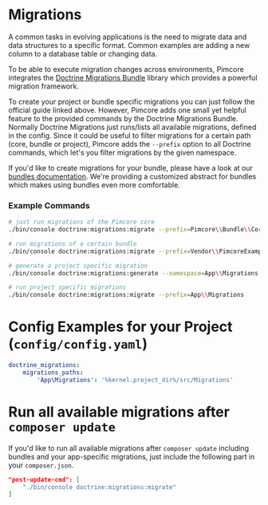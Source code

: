# Migrations

A common tasks in evolving applications is the need to migrate data and data structures to a specific format. Common examples
are adding a new column to a database table or changing data.

To be able to execute migration changes across environments, Pimcore integrates the [Doctrine Migrations Bundle](https://symfony.com/doc/current/bundles/DoctrineMigrationsBundle/index.html)
library which provides a powerful migration framework. 

To create your project or bundle specific migrations you can just follow the official guide linked above. 
However, Pimcore adds one small yet helpful feature to the provided commands by the Doctrine Migrations Bundle. 
Normally Doctrine Migrations just runs/lists all available migrations, defined in the config.
Since it could be useful to filter migrations for a certain path (core, bundle or project), Pimcore adds the `--prefix` option to all 
Doctrine commands, which let's you filter migrations by the given namespace.

If you'd like to create migrations for your bundle, please have a look at our
[bundles documentation](../20_Extending_Pimcore/13_Bundle_Developers_Guide/05_Pimcore_Bundles/01_Installers.md). 
We're providing a customized abstract for bundles which makes using bundles even 
more comfortable. 


### Example Commands
```bash
# just run migrations of the Pimcore core
./bin/console doctrine:migrations:migrate --prefix=Pimcore\\Bundle\\CoreBundle

# run migrations of a certain bundle
./bin/console doctrine:migrations:migrate --prefix=Vendor\\PimcoreExampleBundle

# generate a project specific migration
./bin/console doctrine:migrations:generate --namespace=App\\Migrations

# run project specific migrations
./bin/console doctrine:migrations:migrate --prefix=App\\Migrations
```


# Config Examples for your Project (`config/config.yaml`)
```yml
doctrine_migrations:
    migrations_paths:
        'App\Migrations': '%kernel.project_dir%/src/Migrations'
```

# Run all available migrations after `composer update`
If you'd like to run all available migrations after `composer update` including bundles and your app-specific migrations, just include the following part in your `composer.json`. 

```json
"post-update-cmd": [
    "./bin/console doctrine:migrations:migrate"
]
```

